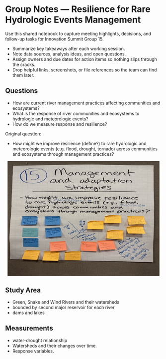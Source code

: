 # Group Notes — Resilience for Rare Hydrologic Events Management

Use this shared notebook to capture meeting highlights, decisions, and follow-up tasks for Innovation Summit Group 15.

- Summarize key takeaways after each working session.
- Note data sources, analysis ideas, and open questions.
- Assign owners and due dates for action items so nothing slips through the cracks.
- Drop helpful links, screenshots, or file references so the team can find them later.

## Questions

- How are current river management practices affecting communities and ecosystems?
- What is the response of river communities and ecosystems to hydrologic and meteorologic events?
- How do we measure response and resilience?

Original question:

- How might we improve resilience (define?) to rare hydrologic and meteorologic events (e.g. flood, drought, tornado) across communities and ecosystems through management practices?

![](images/Group15.png)

## Study Area

- Green, Snake and Wind Rivers and their watersheds
- bounded by second major reservoir for each river
- dams and lakes

## Measurements

- water-drought relationship
- Watersheds and their changes over time.
- Response variables.
